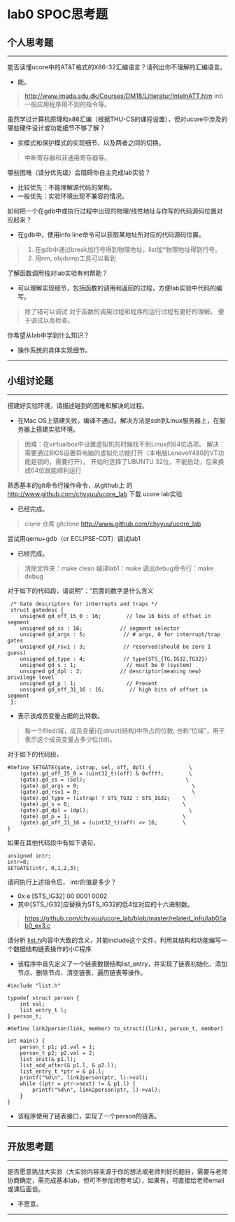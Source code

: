 # lab0 SPOC思考题

## 个人思考题

---

能否读懂ucore中的AT&T格式的X86-32汇编语言？请列出你不理解的汇编语言。
- 能。

>  http://www.imada.sdu.dk/Courses/DM18/Litteratur/IntelnATT.htm
>  inb一般应用程序用不到的指令等。

虽然学过计算机原理和x86汇编（根据THU-CS的课程设置），但对ucore中涉及的哪些硬件设计或功能细节不够了解？
- 实模式和保护模式的实现细节，以及两者之间的切换。 

> 中断寄存器和非通用寄存器等。

哪些困难（请分优先级）会阻碍你自主完成lab实验？
- 比较优先：不能理解源代码的架构。
- 一般优先：实验环境出现不兼容的情况。

>   

如何把一个在gdb中或执行过程中出现的物理/线性地址与你写的代码源码位置对应起来？
- 在gdb中，使用info line命令可以获取某地址所对应的代码源码位置。

> 1. 在gdb中通过break加行号得到物理地址，list加*物理地址得到行号。
> 2. 用nm, objdump工具可以看到

了解函数调用栈对lab实验有何帮助？
- 可以理解实现细节，包括函数的调用和返回的过程，方便lab实验中代码的编写。

> 除了错可以调试 
> 对于函数的调用过程和程序的运行过程有更好的理解。
> 便于调试以及检查。 

你希望从lab中学到什么知识？
- 操作系统的具体实现细节。

>   

---

## 小组讨论题

---

搭建好实验环境，请描述碰到的困难和解决的过程。
- 在Mac OS上搭建失败，编译不通过。解决方法是ssh到Linux服务器上，在服务器上搭建实验环境。

> 困难：在virtualbox中设置虚拟机的时候找不到Linux的64位选项。
> 解决：需要通过BIOS设置将电脑的虚拟化功能打开（本电脑LenovoY480的VT功能是锁的，需要打开）。
> 开始时选择了UBUNTU 32位，不能启动，后来换成64位就能顺利运行

熟悉基本的git命令行操作命令，从github上
的 http://www.github.com/chyyuu/ucore_lab 下载
ucore lab实验
- 已经完成。

> clone 仓库 
> gitclone http://www.github.com/chyyuu/ucore_lab

尝试用qemu+gdb（or ECLIPSE-CDT）调试lab1
- 已经完成。

> 清除文件夹：make clean 
> 编译lab1：make 
> 调出debug命令行：make debug

对于如下的代码段，请说明”：“后面的数字是什么含义
```
 /* Gate descriptors for interrupts and traps */
 struct gatedesc {
    unsigned gd_off_15_0 : 16;        // low 16 bits of offset in segment
    unsigned gd_ss : 16;            // segment selector
    unsigned gd_args : 5;            // # args, 0 for interrupt/trap gates
    unsigned gd_rsv1 : 3;            // reserved(should be zero I guess)
    unsigned gd_type : 4;            // type(STS_{TG,IG32,TG32})
    unsigned gd_s : 1;                // must be 0 (system)
    unsigned gd_dpl : 2;            // descriptor(meaning new) privilege level
    unsigned gd_p : 1;                // Present
    unsigned gd_off_31_16 : 16;        // high bits of offset in segment
 };
 ```

- 表示该成员变量占据的比特数。

> 每一个filed(域，成员变量)在struct(结构)中所占的位数; 也称“位域”，用于表示这个成员变量占多少位(bit)。

对于如下的代码段，
```
#define SETGATE(gate, istrap, sel, off, dpl) {            \
    (gate).gd_off_15_0 = (uint32_t)(off) & 0xffff;        \
    (gate).gd_ss = (sel);                                \
    (gate).gd_args = 0;                                    \
    (gate).gd_rsv1 = 0;                                    \
    (gate).gd_type = (istrap) ? STS_TG32 : STS_IG32;    \
    (gate).gd_s = 0;                                    \
    (gate).gd_dpl = (dpl);                                \
    (gate).gd_p = 1;                                    \
    (gate).gd_off_31_16 = (uint32_t)(off) >> 16;        \
}
```
如果在其他代码段中有如下语句，
```
unsigned intr;
intr=8;
SETGATE(intr, 0,1,2,3);
```
请问执行上述指令后， intr的值是多少？

- 0x e [STS_IG32] 00 0001 0002
- 其中[STS_IG32]应替换为STS_IG32的低4位对应的十六进制数。

> https://github.com/chyyuu/ucore_lab/blob/master/related_info/lab0/lab0_ex3.c

请分析 [list.h](https://github.com/chyyuu/ucore_lab/blob/master/labcodes/lab2/libs/list.h)内容中大致的含义，并能include这个文件，利用其结构和功能编写一个数据结构链表操作的小C程序
- 该程序中首先定义了一个链表数据结构list_entry，并实现了链表初始化、添加节点、删除节点、清空链表、遍历链表等操作。 
```
#include "list.h"

typedef struct person {
    int val;
    list_entry_t l;
} person_t;

#define link2person(link, member) to_struct((link), person_t, member)

int main() {
    person_t p1; p1.val = 1;
    person_t p2; p2.val = 2;
    list_init(& p1.l);
    list_add_after(& p1.l, & p2.l);
    list_entry_t *ptr = & p1.l;
    printf("%d\n", link2person(ptr, l)->val);
    while ((ptr = ptr->next) != & p1.l) {
        printf("%d\n", link2person(ptr, l)->val);
    }
}
```

- 该程序使用了链表接口，实现了一个person的链表。

> 

---

## 开放思考题

---

是否愿意挑战大实验（大实验内容来源于你的想法或老师列好的题目，需要与老师协商确定，需完成基本lab，但可不参加闭卷考试），如果有，可直接给老师email或课后面谈。
- 不愿意。

>  

---
